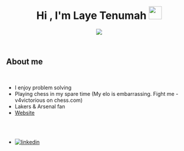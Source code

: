 <h1 align="center"><b>Hi , I'm Laye Tenumah </b><img src="https://media.giphy.com/media/hvRJCLFzcasrR4ia7z/giphy.gif" width="35"></h1>

<p align="center">
  <a href="https://github.com/DenverCoder1/readme-typing-svg"><img src="https://readme-typing-svg.herokuapp.com?font=Time+New+Roman&color=cyan&size=25&center=true&vCenter=true&width=600&height=100&lines=Getting+Better+By+The+Blink;++;"></a>
</p>


<br>



	
## **About me**

<br>

- I enjoy problem solving
- Playing chess in my spare time (My elo is embarrassing. Fight me - v4victorious on chess.com)
- Lakers & Arsenal fan
- [Website](https://www.fort-seven.com)

<br><br>

<ul>

<li>
<a href="https://linkedin.com/in/laye-tenumah" target="_blank">
<img src="https://img.shields.io/badge/linkedin-%230077B5.svg?style=for-the-badge&logo=linkedin&logoColor=white" alt=linkedin style="margin-bottom: 5px;"/>
</a>
</li>

<br>
	
</ul>
</div>
